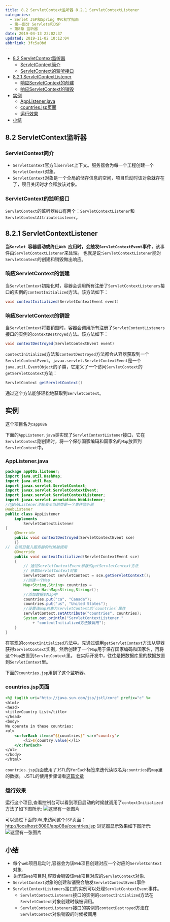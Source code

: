 ```yaml
---
title: 8.2 ServletContext监听器 8.2.1 ServletContextListener
categories: 
  - Serlet JSP和Spring MVC初学指南
  - 第一部分 Servlets和JSP
  - 第8章 监听器
date: 2019-04-13 22:02:37
updated: 2019-11-02 10:12:04
abbrlink: 3fc5a0bd
---
```

<div id='my_toc'>

- [8.2 ServletContext监听器](/JavaReadingNotes/3fc5a0bd/#8-2-ServletContext监听器)
    - [ServletContext简介](/JavaReadingNotes/3fc5a0bd/#ServletContext简介)
    - [ServletContext的监听接口](/JavaReadingNotes/3fc5a0bd/#ServletContext的监听接口)
- [8.2.1 ServletContextListener](/JavaReadingNotes/3fc5a0bd/#8-2-1-ServletContextListener)
    - [响应ServletContext的创建](/JavaReadingNotes/3fc5a0bd/#响应ServletContext的创建)
    - [响应ServletContext的销毁](/JavaReadingNotes/3fc5a0bd/#响应ServletContext的销毁)
- [实例](/JavaReadingNotes/3fc5a0bd/#实例)
    - [AppListener.java](/JavaReadingNotes/3fc5a0bd/#AppListener-java)
    - [countries.jsp页面](/JavaReadingNotes/3fc5a0bd/#countries-jsp页面)
    - [运行效果](/JavaReadingNotes/3fc5a0bd/#运行效果)
- [小结](/JavaReadingNotes/3fc5a0bd/#小结)

</div>
<!--more-->
<script>if (navigator.platform.toLowerCase() == 'win32'){document.getElementById('my_toc').style.display = 'none';}</script>

<!--end-->
## 8.2 ServletContext监听器 ##
### ServletContext简介 ###
- `ServletContext`官方叫`servlet`上下文。服务器会为每一个工程创建一个`ServletContext`对象。
- `ServletContext`对象是一个全局的储存信息的空间，项目启动时该对象就存在了，项目关闭时才会释放该对象。

### ServletContext的监听接口 ###
`ServletContext`的监听器`接口`有两个：`ServletContextListener`和`ServletContextAttributeListener`。
## 8.2.1 ServletContextListener ##
**当`Servlet `容器启动或终止`Web `应用时，会触发`ServletContextEvent`事件**，该事件由`ServletContextListener`来处理。
也就是说:`ServletContextListener`能对`ServletContext`的创建和销毁做出响应。
### 响应ServletContext的创建 ###
当`ServletContext`初始化时，容器会调用所有注册了`ServletContextListeners`接口的实例的`contextInitialized`方法。该方法如下：
```java
void contextInitialized(ServletContextEvent event)
```
### 响应ServletContext的销毁 ###
当`ServletContext`将要销毁时，容器会调用所有注册了`ServletContextListeners`接口的实例的`contextDestroyed`方法。该方法如下：
```java
void contextDestroyed(ServletContextEvent event)
```
`contextInitialized`方法和`contextDestroyed`方法都会从容器获取到一个`ServletContextEvent`。`javax.servlet.ServletContextEvent`是一个`java.util.EventObject`的子类，它定义了一个访问`ServletContext`的`getServletContext`方法：
```java
ServletContext getServletContext()
```
通过这个方法能够轻松地获取到`ServletContext`。
## 实例 ##
这个项目名为:`app08a`

下面的`AppListener.java`类实现了`ServletContextListener`接口，它在`ServletContext`刚创建时，将一个保存国家编码和国家名的`Map`放置到`ServletContext`中。
### AppListener.java ###
```java
package app08a.listener;
import java.util.HashMap;
import java.util.Map;
import javax.servlet.ServletContext;
import javax.servlet.ServletContextEvent;
import javax.servlet.ServletContextListener;
import javax.servlet.annotation.WebListener;
//@WebListener注解表示当前类是一个事件监听器
@WebListener
public class AppListener
	implements
		ServletContextListener
{
	@Override
	public void contextDestroyed(ServletContextEvent sce)
	{}
//	在项目载入服务器的时候被调用
	@Override
	public void contextInitialized(ServletContextEvent sce)
	{
		// 通过ServletContextEvent参数的getServletContext方法
		// 获取ServletContext对象
		ServletContext servletContext = sce.getServletContext();
		//创建一个Map
		Map<String,String> countries = 
			new HashMap<String,String>();
		//添加数据到Map中
		countries.put("ca", "Canada");
		countries.put("us", "United States");
		//设置该map对象为servletContext的`countries`属性
		servletContext.setAttribute("countries", countries);
		System.out.println("ServletContextListener."
			+ "contextInitialized方法被调用");
	}
}
```
在实现的`contextInitialized`方法中。先通过调用`getServletContext`方法从容器获得`ServletContext`实例，然后创建了一个`Map`用于保存国家编码和国家名，再将这个`Map`放置到`ServletContext`里。
在实际开发中，往往是把数据库里的数据放置到`ServletContext`里。

下面的`countries.jsp`用到了这个监听器。
### countries.jsp页面 ###
```jsp
<%@ taglib uri="http://java.sun.com/jsp/jstl/core" prefix="c" %>
<html>
<head>
<title>Country List</title>
</head>
<body>
We operate in these countries:
<ul>
    <c:forEach items="${countries}" var="country">
        <li>${country.value}</li>
    </c:forEach>
</ul>
</body>
</html>
```
`countries.jsp`页面使用了`JSTL`的`forEach`标签来迭代读取名为`countries`的`map`里的数据。
JSTL的使用步骤请看[这篇文章](/blog/2a6b3df3/)
### 运行效果 ###
运行这个项目,查看控制台可以看到项目启动的时候就调用了`contextInitialized`方法了如下图所示:
![这里有一张图片](https://image-1257720033.cos.ap-shanghai.myqcloud.com/blog/readbooknote/ServlerJSPAndSpring%20MVCChuXueZhiNan/Chapter8/1.png)

可以通过下面的`URL`来访问这个`JSP`页面：
[http://localhost:8080/app08a/countries.jsp](http://localhost:8080/app08a/countries.jsp)
浏览器显示效果如下图所示:
![这里有一张图片](https://image-1257720033.cos.ap-shanghai.myqcloud.com/blog/readbooknote/ServlerJSPAndSpring%20MVCChuXueZhiNan/Chapter8/3.png)
## 小结 ##
- 每个`web`项目启动时,容器会为该`Web`项目创建对应一个对应的`ServletContext`对象.
- 关闭该`Web`项目时,容器会销毁该`Web`项目对应的`ServletContext`对象.
- `ServletContext`对象的创建和销毁会触发`ServletContextEvent`事件
- `ServletContextListeners`接口的实例可以处理`ServletContextEvent`事件。
	- `ServletContextListeners`接口的实例的`contextInitialized`方法在`ServletContext`对象创建时候被调用。
	- `ServletContextListeners`接口的实例的`contextDestroyed`方法在`ServletContext`对象销毁的时候被调用



